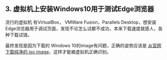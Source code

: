 
## 3. 虚拟机上安装Windows10用于测试Edge浏览器

流行的虚拟机 有VirtualBox， VMWare Fusion，Parallels Desktop，想安装Edge浏览器用于调试页面，发现不论怎么试都不成功，本来下载速度就感人，各种下载试错。

最终发现是因为下载的 Windows 10的image有问题，正确的姿势应该是 [从官网下载纯净的 iso image](http://down1.xitongwanjia.com/Windows10_64_.2019.iso
)，这样才能被虚拟机正确识别。
